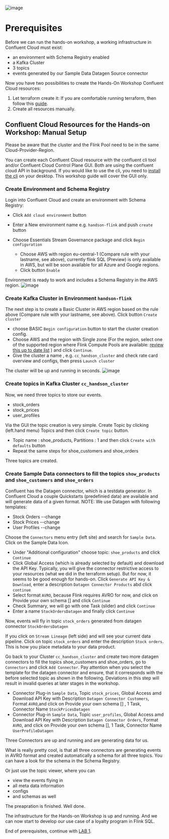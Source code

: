 ![image](terraform/img/confluent-logo-300-2.png)
# Prerequisites
Before we can run the hands-on workshop, a working infrastructure in Confluent Cloud must exist:
- an environment with Schema Registry enabled
- a Kafka Cluster
- 3 topics
- events generated by our Sample Data Datagen Source connector

Now you have two possibilities to create the Hands-On Workshop Confluent Cloud resources:

1. Let terraform create it: If you are comfortable running terraform, then follow this [guide](terraform/README.md).
2. Create all resources manually.

## Confluent Cloud Resources for the Hands-on Workshop: Manual Setup

Please be aware that the cluster and the Flink Pool need to be in the same Cloud-Provider-Region.

You can create each Confluent Cloud resource with the confluent cli tool and/or Confluent Cloud Control Plane GUI.
Both are using the confluent cloud API in background.
If you would like to use the cli, you need to [install the cli](https://docs.confluent.io/confluent-cli/current/install.html) on your desktop. This workshop guide will cover the GUI only.

### Create Environment and Schema Registry

Login into Confluent Cloud and create an environment with Schema Registry:

* Click `Add cloud environment`  button
* Enter a New environment name e.g. `handson-flink` and push `create` button
* Choose Essentials Stream Governance package and click `Begin configuration`
 
   * Choose AWS with region eu-central-1 (Compare rule with your lastname, see above), currently flink SQL (Preview) is only available in AWS, but will be soon available for all Azure and Google regions.
   * Click button `Enable`

Environment is ready to work and includes a Schema Registry in the AWS region.
![image](terraform/img/environment.png)

### Create Kafka Cluster in Environment `handson-flink`

The next step is to create a Basic Cluster in AWS region based on the rule above (Compare rule with your lastname, see above).
Click button `Create cluster` 

* choose BASIC `Begin configuration` button to start the cluster creation config.
* Choose AWS and the region with Single zone (For the region, select one of the supported region where Flink Compute Pools are available: [review this up to date list](https://docs.confluent.io/cloud/current/flink/reference/cloud-regions.html) ) and click `Continue`.
* Give the cluster a name , e.g. `cc_handson_cluster` and check rate card overview and configs, then press `Launch cluster` 

The cluster will be up and running in seconds.
![image](terraform/img/cluster.png)

### Create topics in Kafka Cluster `cc_handson_cluster`
Now, we need three topics to store our events.
* stock_orders
* stock_prices
* user_profiles

Via the GUI the topic creation is very simple.
Create Topic by clicking (left.hand menu) Topics and then click `Create topic` button.
* Topic name : shoe_products, Partitions : 1 and then click `Create with defaults` button
* Repeat the same steps for shoe_customers and shoe_orders 

Three topics are created.


### Create Sample Data connectors to fill the topics `show_products` and `shoe_customers` and `shoe_orders`
Confluent has the Datagen connector, which is a testdata generator. In Confluent Cloud a couple Quickstarts (predefinied data) are available and will generate data of a given format.
NOTE: We use Datagen with following templates:
* Stock Orders --change
* Stock Prices --change
* User Profiles --change

Choose the `Connectors` menu entry (left site) and search for `Sample Data`. Click on the Sample Data Icon.
* Under "Additional configuration" choose topic: `shoe_products` and click `Continue`
* Click Global Access (which is already selected by default) and download the API Key. Typically, you will give the connector restrictive access to your resources (what we did in the terraform setup). But for now, it seems to be good enough for hands-on. Click `Generate API Key & Download`, enter a description `Datagen Connector Products` abd click `continue`
* Select format `AVRO`, because Flink requires AVRO for now, and click on Provide your own schema [] and  click `Continue`
* Check Summary, we will go with one Task (slider) and click `Continue`
* Enter a name `StockOrdersDatagen` and finally click `Continue` 

Now, events will fly in topic `stock_orders` generated from datagen connector `StockOrdersDatagen`


If you click on `Stream Lineage` (left side) and will see your current data pipeline. Click on topic `stock_orders` and enter the description `Stock orders`. This is how you place metadata to your data product.


Go back to your Cluster `cc_handson_cluster` and create two more datagen connectors to fill the topics shoe_customers and shoe_orders, go to `Connectors` and click `Add Connector`. Pay attention when you select the template for the datagen connector and ensure, that it corresponds with the before selected topic as shown in the following. Deviations in this step will result in invalid queries at later stages in the workshop.
* Connector Plug-in `Sample Data`, Topic `stock_prices`, Global Access amd Download API Key with Description `Datagen Connector Customers`, Format `AVRO`,and click on Provide your own schema [] , 1 Task, Connector Name `StockPricesDatagen` 
* Connector Plug-in `Sample Data`, Topic `user_profiles`, Global Access amd Download API Key with Description `Datagen Connector Orders`, Format `AVRO`, and click on Provide your own schema [], 1 Task, Connector Name `UserProfileDatagen` 

Three Connectors are up and running and are generating data for us.


What is really pretty cool, is that all three connectors are generating events in AVRO format and created automatically a schema for all three topics.
You can have a look for the schema in the Schema Registry.


Or just use the topic viewer, where you can
- view the events flying in
- all meta data information
- configs
- and schemas as well


The preapration is finished. Well done.

The infrastructure for the Hands-on Workshop is up and running. And we can now start to develop our use case of a loyalty program in Flink SQL.


End of prerequisites, continue with [LAB 1](lab1.md).
